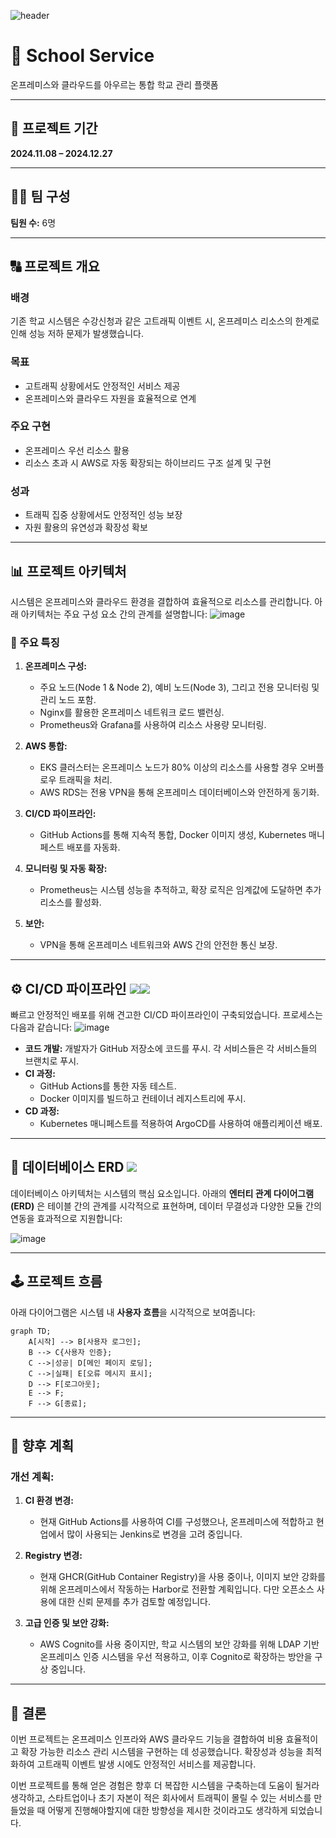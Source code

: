 ![header](https://capsule-render.vercel.app/api?type=waving&color=gradient&customColorList=10&height=200&text=School%20Service&fontSize=50&animation=twinkling&fontAlign=68&fontAlignY=36)
# 🏫 School Service  
온프레미스와 클라우드를 아우르는 통합 학교 관리 플랫폼

---

## 📅 프로젝트 기간
**2024.11.08 – 2024.12.27**

---

## 👨‍💼 팀 구성
**팀원 수:** 6명

---

## 🔠 프로젝트 개요

### 배경
기존 학교 시스템은 수강신청과 같은 고트래픽 이벤트 시, 온프레미스 리소스의 한계로 인해 성능 저하 문제가 발생했습니다.

### 목표
- 고트래픽 상황에서도 안정적인 서비스 제공
- 온프레미스와 클라우드 자원을 효율적으로 연계

### 주요 구현
- 온프레미스 우선 리소스 활용
- 리소스 초과 시 AWS로 자동 확장되는 하이브리드 구조 설계 및 구현

### 성과
- 트래픽 집중 상황에서도 안정적인 성능 보장
- 자원 활용의 유연성과 확장성 확보


---

## 📊 프로젝트 아키텍처

시스템은 온프레미스와 클라우드 환경을 결합하여 효율적으로 리소스를 관리합니다. 아래 아키텍처는 주요 구성 요소 간의 관계를 설명합니다:
![image](https://github.com/user-attachments/assets/f3176884-62c1-4e69-8861-402f6e42ce48)

### 👀 주요 특징
1. **온프레미스 구성:**
   - 주요 노드(Node 1 & Node 2), 예비 노드(Node 3), 그리고 전용 모니터링 및 관리 노드 포함.
   - Nginx를 활용한 온프레미스 네트워크 로드 밸런싱.
   - Prometheus와 Grafana를 사용하여 리소스 사용량 모니터링.

2. **AWS 통합:**
   - EKS 클러스터는 온프레미스 노드가 80% 이상의 리소스를 사용할 경우 오버플로우 트래픽을 처리.
   - AWS RDS는 전용 VPN을 통해 온프레미스 데이터베이스와 안전하게 동기화.

3. **CI/CD 파이프라인:**
   - GitHub Actions를 통해 지속적 통합, Docker 이미지 생성, Kubernetes 매니페스트 배포를 자동화.

4. **모니터링 및 자동 확장:**
   - Prometheus는 시스템 성능을 추적하고, 확장 로직은 임계값에 도달하면 추가 리소스를 활성화.

5. **보안:**
   - VPN을 통해 온프레미스 네트워크와 AWS 간의 안전한 통신 보장.

---

## ⚙️ CI/CD 파이프라인 <img src="https://img.shields.io/badge/githubactions-2088FF?style=flat-square&logo=html5&logoColor=white"/><img src="https://img.shields.io/badge/argo-EF7B4D?style=flat-square&logo=html5&logoColor=white"/>

빠르고 안정적인 배포를 위해 견고한 CI/CD 파이프라인이 구축되었습니다. 프로세스는 다음과 같습니다:
![image](https://github.com/user-attachments/assets/9fe36166-11ab-4cd9-ba44-69a00c84f590)

- **코드 개발:** 개발자가 GitHub 저장소에 코드를 푸시. 각 서비스들은 각 서비스들의 브랜치로 푸시.
- **CI 과정:**
  - GitHub Actions를 통한 자동 테스트.
  - Docker 이미지를 빌드하고 컨테이너 레지스트리에 푸시.
- **CD 과정:**
  - Kubernetes 매니페스트를 적용하여 ArgoCD를 사용하여 애플리케이션 배포.

---

## 💃 데이터베이스 ERD <img src="https://img.shields.io/badge/mysql-4479A1?style=flat-square&logo=mysql&logoColor=white"/>

데이터베이스 아키텍처는 시스템의 핵심 요소입니다. 아래의 **엔터티 관계 다이어그램(ERD)** 은 테이블 간의 관계를 시각적으로 표현하며, 데이터 무결성과 다양한 모듈 간의 연동을 효과적으로 지원합니다:


![image](https://github.com/user-attachments/assets/59765cb0-49ef-44a3-8c2d-2320d4742266)

---

## 🕹️ 프로젝트 흐름

아래 다이어그램은 시스템 내 **사용자 흐름**을 시각적으로 보여줍니다:

```mermaid
graph TD;
    A[시작] --> B[사용자 로그인];
    B --> C{사용자 인증};
    C -->|성공| D[메인 페이지 로딩];
    C -->|실패| E[오류 메시지 표시];
    D --> F[로그아웃];
    E --> F;
    F --> G[종료];
```

---

## 🚀 향후 계획

### 개선 계획:
1. **CI 환경 변경:**
   - 현재 GitHub Actions를 사용하여 CI를 구성했으나, 온프레미스에 적합하고 현업에서 많이 사용되는 Jenkins로 변경을 고려 중입니다.
2. **Registry 변경:**
   - 현재 GHCR(GitHub Container Registry)을 사용 중이나, 이미지 보안 강화를 위해 온프레미스에서 작동하는 Harbor로 전환할 계획입니다. 다만 오픈소스 사용에 대한 신뢰 문제를 추가 검토할 예정입니다.
  
3. **고급 인증 및 보안 강화:**
   - AWS Cognito를 사용 중이지만, 학교 시스템의 보안 강화를 위해 LDAP 기반 온프레미스 인증 시스템을 우선 적용하고, 이후 Cognito로 확장하는 방안을 구상 중입니다.

---

## 📆 결론

이번 프로젝트는 온프레미스 인프라와 AWS 클라우드 기능을 결합하여 비용 효율적이고 확장 가능한 리소스 관리 시스템을 구현하는 데 성공했습니다. 확장성과 성능을 최적화하여 고트래픽 이벤트 발생 시에도 안정적인 서비스를 제공합니다.

이번 프로젝트를 통해 얻은 경험은 향후 더 복잡한 시스템을 구축하는데 도움이 될거라 생각하고, 스타트업이나 초기 자본이 적은 회사에서 트래픽이 몰릴 수 있는 서비스를 만들었을 때 어떻게 진행해야할지에 대한 방향성을 제시한 것이라고도 생각하게 되었습니다.

